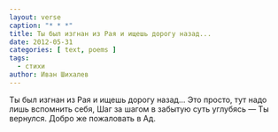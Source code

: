 ```yaml
---
layout: verse
caption: "* * *"
title: Ты был изгнан из Рая и ищешь дорогу назад...
date: 2012-05-31
categories: [ text, poems ]
tags:
  - стихи
author: Иван Шихалев
---
```

Ты был изгнан из Рая и ищешь дорогу назад...
Это просто, тут надо лишь вспомнить себя,
Шаг за шагом в забытую суть углубясь —
Ты вернулся. Добро же пожаловать в Ад.
